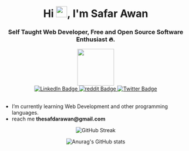 <h1 align="center">
	Hi
	<img
		src="https://media.giphy.com/media/hvRJCLFzcasrR4ia7z/giphy.gif"
		width="30px"
	/>, I'm Safar Awan
</h1>

<h3 align="center">
	Self Taught Web Developer, Free and Open Source Software Enthusiast 🔥.
</h3>
<div id="header" align="center">
	<img src="https://media.giphy.com/media/M9gbBd9nbDrOTu1Mqx/giphy.gif" width="100"/>
	
<div id="badges">
<a href="https://www.linkedin.com/in/thesafdarawan">
<img src="https://img.shields.io/badge/LinkedIn-blue?style=for-the-badge&logo=linkedin&logoColor=white"
alt="LinkedIn Badge"/>
</a>
	
<a href="https://www.reddit.com/u/thesafdarawan">
<img src="https://img.shields.io/badge/-reddit-FF4500?style=for-the-badge&logo=Reddit&logoColor=white" alt="reddit Badge"/>
</a>
	
<a href="https://www.twitter.com/thesafdarawan/">
<img src="https://img.shields.io/badge/Twitter-blue?style=for-the-badge&logo=twitter&logoColor=white"
alt="Twitter Badge"/>
</a>
</div>
</div>

<br/>
<ul>
<li>I’m currently learning Web Development and other programming languages.</li>
<li>reach me <b>thesafdarawan@gmail.com</b></li>
</ul>
<div align="center"

![GitHub Streak](https://github-readme-streak-stats.herokuapp.com?user=TheSafdarAwan&background=11111B&border=1E1E2E&ring=948AE3&fire=FF75A0&currStreakNum=B4BEFE&currStreakLabel=948AE3&stroke=44475A&sideNums=B4BEFE&sideLabels=B4BEFE&dates=44475A)
     
![Anurag's GitHub stats](https://github-readme-stats.vercel.app/api?username=thesafdarawan&show_icons=true&bg_color=11111B&title_color=948AE3&text_color=B4BEFE&icon_color=FF75A0&border_color=1E1E2E)
